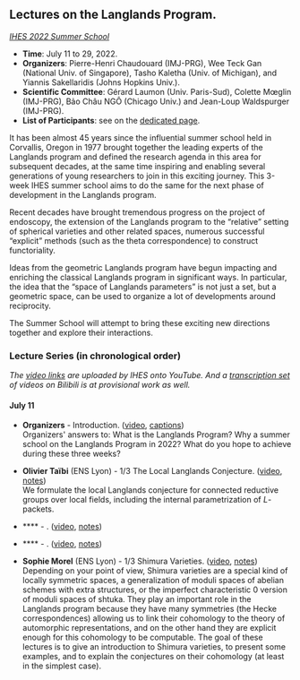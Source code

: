 ## Lectures on the Langlands Program.

_[IHES 2022 Summer School](https://www.ihes.fr/en/summer-school-2022/)_

- **Time**: July 11 to 29, 2022.
- **Organizers**: Pierre-Henri Chaudouard (IMJ-PRG), Wee Teck Gan (National Univ. of Singapore), Tasho Kaletha (Univ. of Michigan), and Yiannis Sakellaridis (Johns Hopkins Univ.).
- **Scientific Committee**: Gérard Laumon (Univ. Paris-Sud), Colette Mœglin (IMJ-PRG), Bảo Châu NGÔ (Chicago Univ.) and Jean-Loup Waldspurger (IMJ-PRG).
- **List of Participants**: see on the [dedicated page](././ParticipantsList.pdf).

It has been almost 45 years since the influential summer school held in Corvallis, Oregon in 1977 brought together the leading experts of the Langlands program and defined the research agenda in this area for subsequent decades, at the same time inspiring and enabling several generations of young researchers to join in this exciting journey. This 3-week IHES summer school aims to do the same for the next phase of development in the Langlands program.

Recent decades have brought tremendous progress on the project of endoscopy, the extension of the Langlands program to the “relative” setting of spherical varieties and other related spaces, numerous successful “explicit” methods (such as the theta correspondence) to construct functoriality.

Ideas from the geometric Langlands program have begun impacting and enriching the classical Langlands program in significant ways. In particular, the idea that the “space of Langlands parameters” is not just a set, but a geometric space, can be used to organize a lot of developments around reciprocity.

The Summer School will attempt to bring these exciting new directions together and explore their interactions.


### Lecture Series (in chronological order)

_The [video links](https://www.youtube.com/playlist?list=PLx5f8IelFRgEv3qXY43HxVELsFwBKAFhN) are uploaded by IHES onto YouTube. And a [transcription set](https://www.bilibili.com/video/BV18B4y1p7oh/) of videos on Bilibili is at provisional work as well._

#### July 11

- **Organizers** - Introduction. ([video](https://www.youtube.com/watch?v=SZOVszZ9ZVs), [captions](././Intro.pdf)) <br/>
  Organizers' answers to: What is the Langlands Program? Why a summer school on the Langlands Program in 2022? What do you hope to achieve during these three weeks?

- **Olivier Taïbi** (ENS Lyon) - 1/3 The Local Langlands Conjecture. ([video](https://www.youtube.com/watch?v=fJwLV6SZ8Fc), [notes](././Taibi1.pdf)) <br/>
  We formulate the local Langlands conjecture for connected reductive groups over local fields, including the internal parametrization of _L_-packets.

- **** - . ([video](), [notes]())
- **** - . ([video](), [notes]())

- **Sophie Morel** (ENS Lyon) - 1/3 Shimura Varieties. ([video](https://www.youtube.com/watch?v=WIZdWvMJN34), [notes](././Morel1.pdf)) <br/>
  Depending on your point of view, Shimura varieties are a special kind of locally symmetric spaces, a generalization of moduli spaces of abelian schemes with extra structures, or the imperfect characteristic 0 version of moduli spaces of shtuka. They play an important role in the Langlands program because they have many symmetries (the Hecke correspondences) allowing us to link their cohomology to the theory of automorphic representations, and on the other hand they are explicit enough for this cohomology to be computable. The goal of these lectures is to give an introduction to Shimura varieties, to present some examples, and to explain the conjectures on their cohomology (at least in the simplest case).